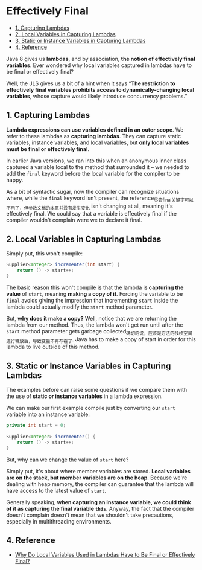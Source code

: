 # Effectively Final

<!-- TOC -->

- [1. Capturing Lambdas](#1-capturing-lambdas)
- [2. Local Variables in Capturing Lambdas](#2-local-variables-in-capturing-lambdas)
- [3. Static or Instance Variables in Capturing Lambdas](#3-static-or-instance-variables-in-capturing-lambdas)
- [4. Reference](#4-reference)

<!-- /TOC -->

Java 8 gives us **lambdas**, and by association, **the notion of effectively final variables**. Ever wondered why local variables captured in lambdas have to be final or effectively final?

Well, the JLS gives us a bit of a hint when it says “**The restriction to effectively final variables prohibits access to dynamically-changing local variables**, whose capture would likely introduce concurrency problems.”

## 1. Capturing Lambdas

**Lambda expressions can use variables defined in an outer scope**. We refer to these lambdas as **capturing lambdas**. They can capture static variables, instance variables, and local variables, but **only local variables must be final or effectively final**.

In earlier Java versions, we ran into this when an anonymous inner class captured a variable local to the method that surrounded it – we needed to add the `final` keyword before the local variable for the compiler to be happy.

As a bit of syntactic sugar, now the compiler can recognize situations where, while the `final` keyword isn't present, the reference<sub>尽管final关键字可以不用了，但参数文档的本意并没有发生变化</sub> isn't changing at all, meaning it's effectively final. We could say that a variable is effectively final if the compiler wouldn't complain were we to declare it final.

## 2. Local Variables in Capturing Lambdas

Simply put, this won't compile:

```java
Supplier<Integer> incrementer(int start) {
    return () -> start++;
}
```

The basic reason this won't compile is that the lambda is **capturing the value** of `start`, meaning **making a copy of it**. Forcing the variable to be `final` avoids giving the impression that incrementing `start` inside the lambda could actually modify the `start` method parameter.

But, **why does it make a copy?** Well, notice that we are returning the lambda from our method. Thus, the lambda won't get run until after the `start` method parameter gets garbage collected<sub>确切的说，应该是方法的栈桢空间进行释放后，导致变量不再存在了</sub>. Java has to make a copy of start in order for this lambda to live outside of this method.

## 3. Static or Instance Variables in Capturing Lambdas

The examples before can raise some questions if we compare them with the use of **static or instance variables** in a lambda expression.

We can make our first example compile just by converting our `start` variable into an instance variable:

```java
private int start = 0;
 
Supplier<Integer> incrementer() {
    return () -> start++;
}
```

But, why can we change the value of `start` here?

Simply put, it's about where member variables are stored. **Local variables are on the stack, but member variables are on the heap**. Because we're dealing with heap memory, the compiler can guarantee that the lambda will have access to the latest value of `start`.

Generally speaking, **when capturing an instance variable, we could think of it as capturing the final variable `this`**. Anyway, the fact that the compiler doesn't complain doesn't mean that we shouldn't take precautions, especially in multithreading environments.

## 4. Reference

- [Why Do Local Variables Used in Lambdas Have to Be Final or Effectively Final?](https://www.baeldung.com/java-lambda-effectively-final-local-variables)
